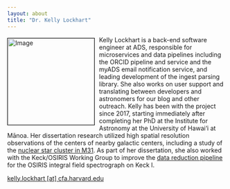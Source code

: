 ```yaml
---
layout: about
title: "Dr. Kelly Lockhart"
---
```


<img src="{{ site.baseurl }}/about/team/img/lockhart.jpeg" height="200" width="200" alt="Image" style="float: left; margin: 4px 10px 0px 0px; border: 1px solid #000000;">

Kelly Lockhart is a back-end software engineer at ADS, responsible for microservices and data pipelines including the ORCID pipeline and service and the myADS email notification service, and leading development of the ingest parsing library. She also works on user support and translating between developers and astronomers for our blog and other outreach. Kelly has been with the project since 2017, starting immediately after completing her PhD at the Institute for Astronomy at the University of Hawai&#8216;i at M&#257;noa. Her dissertation research utilized high spatial resolution observations of the centers of nearby galactic centers, including a study of the [nuclear star cluster in M31](https://ui.adsabs.harvard.edu/abs/2018ApJ...854..121L/abstract). As part of her dissertation, she also worked with the Keck/OSIRIS Working Group to improve the [data reduction pipeline](https://github.com/Keck-DataReductionPipelines/OsirisDRP) for the OSIRIS integral field spectrograph on Keck I. 

[kelly.lockhart [at] cfa.harvard.edu](mailto:kelly.lockhart@cfa.harvard.edu)
